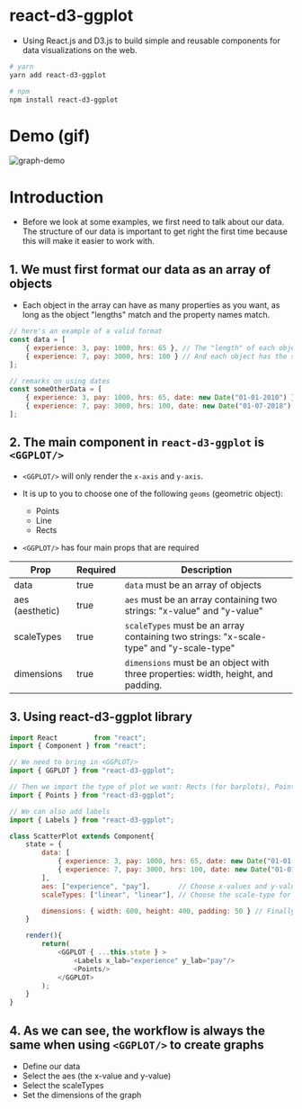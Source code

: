 # react-d3-ggplot
+ Using React.js and D3.js to build simple and reusable components for data visualizations on the web.
```zsh
# yarn
yarn add react-d3-ggplot

# npm
npm install react-d3-ggplot
```

# Demo (gif)
![graph-demo](demos/ggplot-demo.gif)

# Introduction
+ Before we look at some examples, we first need to talk about our data. The structure of our data is important to get right the first time because this will make it easier to work with.

## 1. We must first format our data as an array of objects
+ Each object in the array can have as many properties as you want, as long as the object "lengths" match and the property names match.
```js
// here's an example of a valid format
const data = [
    { experience: 3, pay: 1000, hrs: 65 }, // The "length" of each object is 3.
    { experience: 7, pay: 3000, hrs: 100 } // And each object has the same properties: experience, pay, and hrs.
];

// remarks on using dates
const someOtherData = [
    { experience: 3, pay: 1000, hrs: 65, date: new Date("01-01-2010") }, // When using dates, they must be formatted as
    { experience: 7, pay: 3000, hrs: 100, date: new Date("01-07-2018") } // valid JavaScript date objects, as in this example.
];
```

## 2. The main component in `react-d3-ggplot` is `<GGPLOT/>`
+ `<GGPLOT/>` will only render the `x-axis` and `y-axis`.
+ It is up to you to choose one of the following `geoms` (geometric object):
    + Points
    + Line
    + Rects

+ `<GGPLOT/>` has four main props that are required

| Prop            | Required | Description                                                                               |
|-----------------|----------|-------------------------------------------------------------------------------------------|
| data            | true     | `data` must be an array of objects                                                        |
| aes (aesthetic) | true     | `aes` must be an array containing two strings: "x-value" and "y-value"                    |
| scaleTypes      | true     | `scaleTypes` must be an array containing two strings: "x-scale-type" and "y-scale-type"   |
| dimensions      | true     | `dimensions` must be an object with three properties: width, height, and padding. |

## 3. Using react-d3-ggplot library
```js
import React         from "react";
import { Component } from "react";

// We need to bring in <GGPLOT/>
import { GGPLOT } from "react-d3-ggplot";

// Then we import the type of plot we want: Rects (for barplots), Points (for scatterplots), and Line (for line charts)
import { Points } from "react-d3-ggplot";

// We can also add labels
import { Labels } from "react-d3-ggplot";

class ScatterPlot extends Component{
    state = {
        data: [
            { experience: 3, pay: 1000, hrs: 65, date: new Date("01-01-2010") },
            { experience: 7, pay: 3000, hrs: 100, date: new Date("01-01-2020") }
        ],
        aes: ["experience", "pay"],       // Choose x-values and y-values directly from data. (Must pass in x first and y second)
        scaleTypes: ["linear", "linear"], // Choose the scale-type for x and y. Since both our x-values and y-values are numbers, we choose linear for both. (Must pass in scale-type for x first and scale-type for y second.)

        dimensions: { width: 600, height: 400, padding: 50 } // Finally, choose the dimensions of your graph.
    }

    render(){
        return(
            <GGPLOT { ...this.state } >
                <Labels x_lab="experience" y_lab="pay"/>
                <Points/>
            </GGPLOT>
        );
    }
}
```

## 4. As we can see, the workflow is always the same when using `<GGPLOT/>` to create graphs
+ Define our data
+ Select the aes (the x-value and y-value)
+ Select the scaleTypes
+ Set the dimensions of the graph
